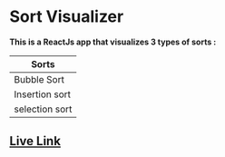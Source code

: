 # Sort Visualizer

**This is a ReactJs app that visualizes 3 types of sorts :**

Sorts           |
----------------|
Bubble Sort     | 
Insertion sort  |
selection sort  |

## [Live Link](https://hazemabdennadher.github.io/sort-visualizer/)
